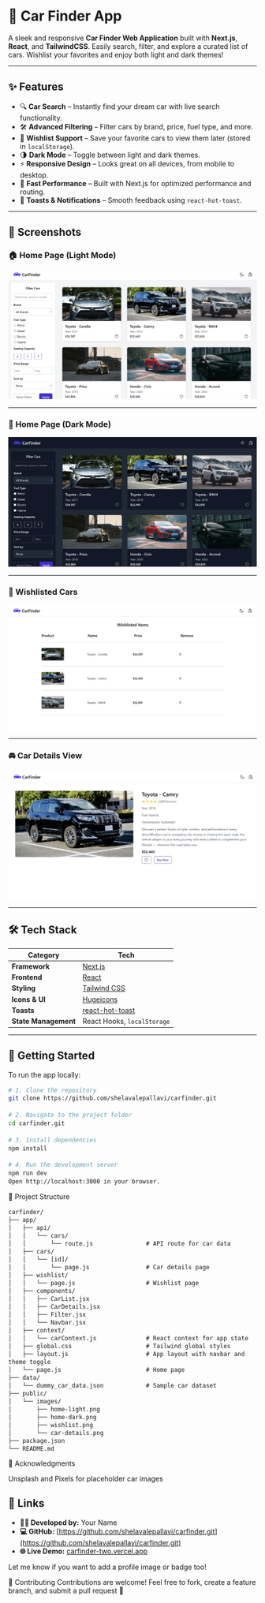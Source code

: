 # 🚗 Car Finder App

A sleek and responsive **Car Finder Web Application** built with **Next.js**, **React**, and **TailwindCSS**. Easily search, filter, and explore a curated list of cars. Wishlist your favorites and enjoy both light and dark themes!

---

## ✨ Features

- 🔍 **Car Search** – Instantly find your dream car with live search functionality.
- 🛠️ **Advanced Filtering** – Filter cars by brand, price, fuel type, and more.
- 💖 **Wishlist Support** – Save your favorite cars to view them later (stored in `localStorage`).
- 🌗 **Dark Mode** – Toggle between light and dark themes.
- ⚡ **Responsive Design** – Looks great on all devices, from mobile to desktop.
- 🚀 **Fast Performance** – Built with Next.js for optimized performance and routing.
- 🔔 **Toasts & Notifications** – Smooth feedback using `react-hot-toast`.

---

## 📸 Screenshots

### 🏠 Home Page (Light Mode)
![Home Light](public/home-light.png)

---

### 🌙 Home Page (Dark Mode)
![Home Dark](public/home-dark.png)

---

### 💖 Wishlisted Cars
![Wishlist](public/wishlist.png)

---

### 🚘 Car Details View
![Car Details](public/car-details.png)

---

## 🛠️ Tech Stack

| Category             | Tech                                                   |
|----------------------|--------------------------------------------------------|
| **Framework**        | [Next.js](https://nextjs.org/)                         |
| **Frontend**         | [React](https://reactjs.org/)                          |
| **Styling**          | [Tailwind CSS](https://tailwindcss.com/)              |
| **Icons & UI**       | [Hugeicons](https://hugeicons.com/)                   |
| **Toasts**           | [react-hot-toast](https://react-hot-toast.com/)       |
| **State Management** | React Hooks, `localStorage`                            |

---

## 🚧 Getting Started

To run the app locally:

```bash
# 1. Clone the repository
git clone https://github.com/shelavalepallavi/carfinder.git

# 2. Navigate to the project folder
cd carfinder.git

# 3. Install dependencies
npm install

# 4. Run the development server
npm run dev
Open http://localhost:3000 in your browser.
```
📁 Project Structure
```
carfinder/
├── app/
│   ├── api/
│   │   └── cars/
│   │       └── route.js               # API route for car data
│   ├── cars/
│   │   └── [id]/
│   │       └── page.js                # Car details page
│   ├── wishlist/
│   │   └── page.js                    # Wishlist page
│   ├── components/
│   │   ├── CarList.jsx
│   │   ├── CarDetails.jsx
│   │   ├── Filter.jsx
│   │   └── Navbar.jsx
│   ├── context/
│   │   └── carContext.js              # React context for app state
│   ├── global.css                     # Tailwind global styles
│   ├── layout.js                      # App layout with navbar and theme toggle
│   └── page.js                        # Home page
├── data/
│   └── dummy_car_data.json            # Sample car dataset
├── public/
│   └── images/
│       ├── home-light.png
│       ├── home-dark.png
│       ├── wishlist.png
│       └── car-details.png
├── package.json
└── README.md

```


🙏 Acknowledgments

Unsplash and Pixels for placeholder car images


## 🔗 Links

- **👨‍💻 Developed by:** Your Name
- **💻 GitHub:** [https://github.com/shelavalepallavi/carfinder.git](https://github.com/shelavalepallavi/carfinder.git)
- **🌐 Live Demo:** [carfinder-two.vercel.app](https://carfinder-two.vercel.app)
  
Let me know if you want to add a profile image or badge too!


🤝 Contributing
Contributions are welcome!
Feel free to fork, create a feature branch, and submit a pull request 🚀
